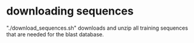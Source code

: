 # downloading sequences


"./download\_sequences.sh" downloads and unzip all training sequences that are needed for the blast database.  
